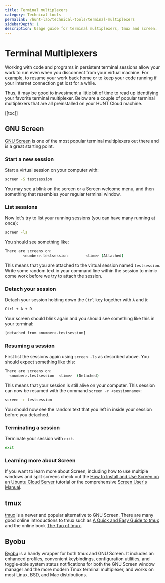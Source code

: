 ```yaml
---
title: Terminal multiplexers
category: Technical tools
permalink: /hunt-lab/technical-tools/terminal-multiplexers
sidebarDepth: 1
description: Usage guide for terminal multiplexers, tmux and screen.
---
```


# Terminal Multiplexers

Working with code and programs in persistent terminal sessions allow your work to run even when you disconnect from your virtual machine. For example, to resume your work back home or to keep your code running if your internet connection get lost for a while.

Thus, it may be good to investment a little bit of time to read up identifying your favorite terminal multiplexer. Below are a couple of popular terminal multiplexers that are all preinstalled on your HUNT Cloud machine.

[[toc]]

## GNU Screen

[GNU Screen](https://www.gnu.org/software/screen/) is one of the most popular terminal multiplexers out there and is a great starting point.

### Start a new session

Start a virtual session on your computer with:

```bash
screen -S testsession
```

You may see a blink on the screen or a Screen welcome menu, and then something that resembles your regular terminal window.

### List sessions

Now let's try to list your running sessions (you can have many running at once):

```bash
screen -ls
```

You should see something like:

```bash
There are screens on:
        <number>.testsession        <time> (Attached)
```

This means that you are attached to the virtual session named `testsession`.
Write some random text in your command line within the session to mimic come work before we try to attach the session.

### Detach your session

Detach your session holding down the `Ctrl` key together with `A` and `D`:

```bash
Ctrl + A + D
```

Your screen should blink again and you should see something like this in your terminal:

```bash
[detached from <number>.testsession]
```

### Resuming a session

First list the sessions again using `screen -ls` as described above. You should expect something like this:

```bash
There are screens on:
  <number>.testsession  <time>  (Detached)
```

This means that your session is still alive on your computer. This session can now be resumed with the command `screen -r <sessionname>`:

```bash
screen -r testsession
```

You should now see the random text that you left in inside your session before you detached.

### Terminating a session

Terminate your session with `exit`.

```bash
exit
```

### Learning more about Screen

If you want to learn more about Screen, including how to use multiple windows and split screens check out the [How to Install and Use Screen on an Ubuntu Cloud Server](https://www.digitalocean.com/community/tutorials/how-to-install-and-use-screen-on-an-ubuntu-cloud-server) tutorial or the comprehensive [Screen User's Manual](https://www.gnu.org/software/screen/manual/).

## tmux

[tmux](https://github.com/tmux/tmux/wiki) is a newer and popular alternative to GNU Screen.
There are many good online introductions to tmux such as [A Quick and Easy Guide to tmux](https://www.hamvocke.com/blog/a-quick-and-easy-guide-to-tmux/) and the online book [The Tao of tmux](https://leanpub.com/the-tao-of-tmux/read).

## Byobu

[Byobu](https://byobu.org/) is a handy wrapper for both tmux and GNU Screen.
It includes an enhanced profiles, convenient keybindings, configuration utilities, and toggle-able system status notifications for both the GNU Screen window manager and the more modern Tmux terminal multiplexer, and works on most Linux, BSD, and Mac distributions.
